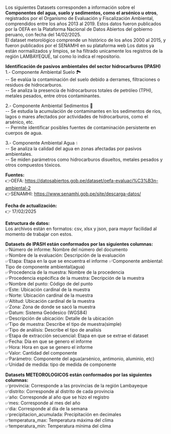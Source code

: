 Los siguientes Datasets corresponden a información sobre el **Componentes del agua, suelo y sedimentos, como el arsénico u otros**, registrados por el Organismo de Evaluación y Fiscalización Ambiental, comprendidos entre los años 2013 al 2019. Estos datos fueron publicados por la OEFA en la Plataforma Nacional de Datos Abiertos del gobierno peruano, con fecha del 14/02/2025.  
El dataset metorológico comprende un histórico de los años 2000 al 2015, y fueron publicados por el SENAMHI en su plataforma web
Los datos ya están normailizados y limpios, se ha filtrado unicamente los registros de la región LAMBAYEQUE, tal como lo indica el repositorio.  

**Identificación de pasivos ambientales del sector hidrocarburos (IPASH)**  
1.- Componente Ambiental Suelo 🏞️  
-- Se evalúa la contaminación del suelo debido a derrames, filtraciones o residuos de hidrocarburos.  
-- Se analiza la presencia de hidrocarburos totales de petróleo (TPH), metales pesados, entre otros contaminantes.  

2.- Componente Ambiental Sedimentos 🌊  
-- Se estudia la acumulación de contaminantes en los sedimentos de ríos, lagos o mares afectados por actividades de hidrocarburos, como el arsénico, etc.   
-- Permite identificar posibles fuentes de contaminación persistente en cuerpos de agua.  

3.- Componente Ambiental Agua 💧  
-- Se analiza la calidad del agua en zonas afectadas por pasivos ambientales.  
-- Se miden parámetros como hidrocarburos disueltos, metales pesados y otros compuestos tóxicos.  


**Fuentes:**   
👉OEFA: https://datosabiertos.gob.pe/dataset/oefa-evaluaci%C3%B3n-ambiental-2   
👉SENAMHI: https://www.senamhi.gob.pe/site/descarga-datos/  

**Fecha de actualización:**  
👉 17/02/2025  

**Estructura de datos:**   
Los archivos están en formatos: csv, xlsx y json, para mayor facilidad al momento de trabajar con estos.  

**Datasets de IPASH están conformados por las siguientes columnas:**  
✅Número de informe: Nombre del número del documento  
✅Nombre de la evaluación: Descripción de la evaluación  
✅Etapa: Etapa en la que se encuentra el informe
✅Componente ambiental: Tipo de componente ambiental(agua)  
✅Procedencia de la muestra: Nombre de la procedencia  
✅Procedencia espécifica de la muestra: Decripción de la muestra  
✅Nombre del punto: Código de del punto  
✅Este: Ubicación cardinal de la muestra  
✅Norte: Ubicación cardinal de la muestra   
✅Altitud: Ubicación cardinal de la muestra   
✅Zona: Zona de donde se sacó la muestra  
✅Datum: Sistema Geódesico (WGS84)  
✅Descripción de ubicación: Detalle de la ubicación  
✅Tipo de muestra: Describe el tipo de muestra(simple)  
✅Tipo de análisis: Describe el tipo de analísis  
✅Etapa de extracción secuencial: Etapa en que se extrae el dataset  
✅Fecha: Día en que se genero el informe  
✅Hora: Hora en que se genero el informe  
✅Valor: Cantidad del componente  
✅Parámetro: Componente del agua(arsénico, antimonio, aluminio, etc)  
✅Unidad de medida: tipo de medida de componente  

**Datasets METEOROLOGICOS están conformados por las siguientes columnas:**   
✅provincia: Corresponde a las provincias de la región Lambayeque  
✅distrito: Corresponde al distrito de cada provincia   
✅año: Corresponde al año que se hizo el registro  
✅mes: Corresponde al mes del año   
✅dia: Corresponde al día de la semana   
✅precipitacion_acumulada: Precipitación en decimales  
✅temperatura_max: Temperatura máxima del clima        
✅temperatura_min: Temperatura mínima del clima     
